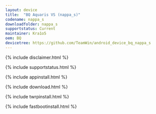```yaml
---
layout: device
title:  "BQ Aquaris VS (nappa_s)"
codename: nappa_s
downloadfolder: nappa_s
supportstatus: Current
maintainer: Kra1o5
oem: BQ
devicetree: https://github.com/TeamWin/android_device_bq_nappa_s
---
```


{% include disclaimer.html %}

{% include supportstatus.html %}

{% include appinstall.html %}

{% include download.html %}

{% include twrpinstall.html %}

{% include fastbootinstall.html %}
